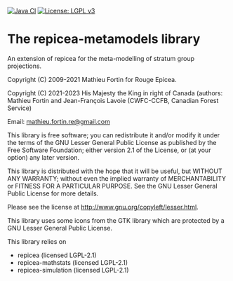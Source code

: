 
<!-- badges: start -->
[![Java CI](https://github.com/CWFC-CCFB/repicea-metamodels/actions/workflows/gradle.yml/badge.svg)](https://github.com/CWFC-CCFB/repicea-metamodels/actions/workflows/gradle.yml)
[![License: LGPL v3](https://img.shields.io/badge/License-LGPL_v3-blue.svg)](https://www.gnu.org/licenses/lgpl-3.0)
<!-- badges: end -->


The repicea-metamodels library
=====================================

An extension of repicea for the meta-modelling of stratum group projections.

Copyright (C) 2009-2021 Mathieu Fortin for Rouge Epicea.

Copyright (C) 2021-2023 His Majesty the King in right of Canada (authors: Mathieu Fortin and Jean-François Lavoie (CWFC-CCFB, Canadian Forest Service)

Email: mathieu.fortin.re@gmail.com

This library is free software; you can redistribute it and/or
modify it under the terms of the GNU Lesser General Public
License as published by the Free Software Foundation; either
version 2.1 of the License, or (at your option) any later version.

This library is distributed with the hope that it will be useful,
but WITHOUT ANY WARRANTY; without even the implied
warranty of MERCHANTABILITY or FITNESS FOR A
PARTICULAR PURPOSE. See the GNU Lesser General Public
License for more details.

Please see the license at http://www.gnu.org/copyleft/lesser.html.

This library uses some icons from the GTK library which are protected 
by a GNU Lesser General Public License. 

This library relies on 
- repicea (licensed LGPL-2.1)  
- repicea-mathstats (licensed LGPL-2.1)
- repicea-simulation (licensed LGPL-2.1)